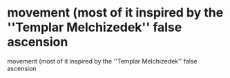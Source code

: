 # movement (most of it inspired by the ''Templar Melchizedek'' false ascension

movement (most of it inspired by the ''Templar Melchizedek'' false ascension